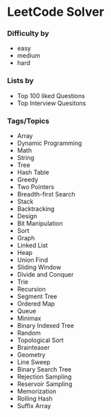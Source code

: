 # LeetCode Solver

### Difficulty by
- easy
- medium
- hard

### Lists by
  - Top 100 liked Questions
  - Top Interview Quesitons

### Tags/Topics
  - Array
  - Dynamic Programming
  - Math
  - String
  - Tree
  - Hash Table
  - Greedy
  - Two Pointers
  - Breadth-first Search
  - Stack
  - Backtracking
  - Design
  - Bit Manipulation
  - Sort
  - Graph
  - Linked List
  - Heap
  - Union Find
  - Sliding Window
  - Divide and Conquer
  - Trie
  - Recursion
  - Segment Tree
  - Ordered Map
  - Queue
  - Minimax
  - Binary Indexed Tree
  - Random
  - Topological Sort
  - Brainteaser
  - Geometry
  - Line Sweep
  - Binary Search Tree
  - Rejection Sampling
  - Reservoir Sampling
  - Memorization
  - Rolling Hash
  - Suffix Array